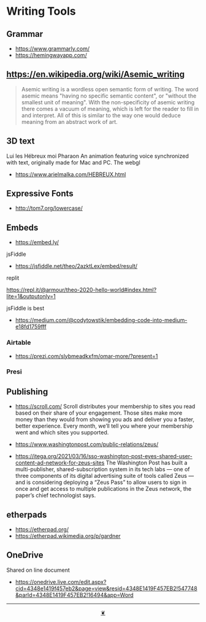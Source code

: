 # Writing Tools


## Grammar

* https://www.grammarly.com/
* https://hemingwayapp.com/


## https://en.wikipedia.org/wiki/Asemic_writing

>Asemic writing is a wordless open semantic form of writing. The word asemic means "having no specific semantic content", or "without the smallest unit of meaning". With the non-specificity of asemic writing there comes a vacuum of meaning, which is left for the reader to fill in and interpret. All of this is similar to the way one would deduce meaning from an abstract work of art.

## 3D text

Lui les Hébreux moi Pharaon
An animation featuring voice synchronized with text, originally made for Mac and PC. The webgl
* https://www.arielmalka.com/HEBREUX.html


## Expressive Fonts

* http://tom7.org/lowercase/


## Embeds

* https://embed.ly/

jsFiddle
* https://jsfiddle.net/theo/2azktLex/embed/result/

replit

https://repl.it/@armour/theo-2020-hello-world#index.html?lite=1&outputonly=1

jsFiddle is best

* https://medium.com/@codytowstik/embedding-code-into-medium-e18fd1759fff


### Airtable

* https://prezi.com/slybmeadkxfm/omar-more/?present=1


### Presi



## Publishing

* https://scroll.com/
Scroll distributes your membership to sites you read based on their share of your engagement. Those sites make more money than they would from showing you ads and deliver you a faster, better experience. Every month, we’ll tell you where your membership went and which sites you supported.

* https://www.washingtonpost.com/public-relations/zeus/
* https://itega.org/2021/03/16/sso-washington-post-eyes-shared-user-content-ad-network-for-zeus-sites
The Washington Post has built a multi-publisher, shared-subscription system in its tech labs — one of three components of its digital advertising suite of tools called Zeus — and is considering deploying a “Zeus Pass” to allow users to sign in once and get access to multiple publications in the Zeus network, the paper’s chief technologist says.

## etherpads

* https://etherpad.org/
* https://etherpad.wikimedia.org/p/gardner


## OneDrive

Shared on line document

* https://onedrive.live.com/edit.aspx?cid=4348e1419f457eb2&page=view&resid=4348E1419F457EB2!547748&parId=4348E1419F457EB2!16494&app=Word

***

<center title="Hello! Click me to go up to the top" ><a class=aDingbat href=javascript:window.scrollTo(0,0);> ❦ </a></center>
